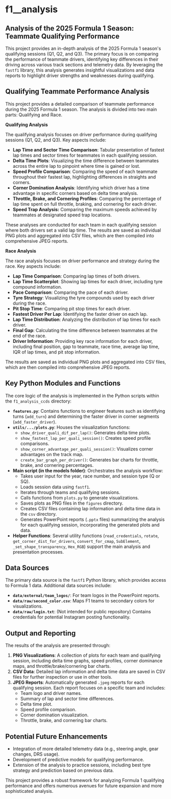 # f1__analysis

## Analysis of the 2025 Formula 1 Season: Teammate Qualifying Performance

This project provides an in-depth analysis of the 2025 Formula 1 season's qualifying sessions (Q1, Q2, and Q3). The primary focus is on comparing the performance of teammate drivers, identifying key differences in their driving across various track sections and telemetry data. By leveraging the `fastf1` library, this analysis generates insightful visualizations and data reports to highlight driver strengths and weaknesses during qualifying.

## Qualifying Teammate Performance Analysis
This project provides a detailed comparison of teammate performance during the 2025 Formula 1 season. The analysis is divided into two main parts: Qualifying and Race.

**Qualifying Analysis**

The qualifying analysis focuses on driver performance during qualifying sessions (Q1, Q2, and Q3). Key aspects include:

* **Lap Time and Sector Time Comparison**: Tabular presentation of fastest lap times and sector times for teammates in each qualifying session.
* **Delta Time Plots**: Visualizing the time difference between teammates across the entire lap to pinpoint where time is gained or lost.
* **Speed Profile Comparison**: Comparing the speed of each teammate throughout their fastest lap, highlighting differences in straights and corners.
* **Corner Domination Analysis**: Identifying which driver has a time advantage in specific corners based on delta time analysis.
* **Throttle, Brake, and Cornering Profiles**: Comparing the percentage of lap time spent on full throttle, braking, and cornering for each driver.
* **Speed Trap Analysis:** Comparing the maximum speeds achieved by teammates at designated speed trap locations.

These analyses are conducted for each team in each qualifying session where both drivers set a valid lap time.  The results are saved as individual PNG plots and aggregated into CSV files, which are then compiled into comprehensive JPEG reports.

**Race Analysis**

The race analysis focuses on driver performance and strategy during the race. Key aspects include:
* **Lap Time Comparison**: Comparing lap times of both drivers.
* **Lap Time Scatterplot**: Showing lap times for each driver, including tyre compound information.
* **Pace Comparison**: Comparing the pace of each driver.
* **Tyre Strategy**: Visualizing the tyre compounds used by each driver during the race.
* **Pit Stop Time**: Comparing pit stop times for each driver.
* **Fastest Driver Per Lap**: Identifying the faster driver on each lap.
* **Lap Time Distribution**: Analyzing the distribution of lap times for each driver.
* **Final Gap**: Calculating the time difference between teammates at the end of the race.
* **Driver Information**: Providing key race information for each driver, including final position, gap to teammate, race time, average lap time, IQR of lap times, and pit stop information.

The results are saved as individual PNG plots and aggregated into CSV files, which are then compiled into comprehensive JPEG reports.

## Key Python Modules and Functions

The core logic of the analysis is implemented in the Python scripts within the `f1_analysis_ccds` directory:

* **`features.py`**: Contains functions to engineer features such as identifying turns (`add_turn`) and determining the faster driver in corner segments (`add_faster_driver`).
* **`utils/.../plots.py`**: Houses the visualization functions:
    * `show_driver_quali_dif_per_lap()`: Generates delta time plots.
    * `show_fastest_lap_per_quali_session()`: Creates speed profile comparisons.
    * `show_corner_advantage_per_quali_session()`: Visualizes corner advantages on the track map.
    * `create_bar_graph_per_driver()`: Generates bar charts for throttle, brake, and cornering percentages.
* **Main script (in the models folder)**: Orchestrates the analysis workflow:
    * Takes user input for the year, race number, and session type (Q or SQ).
    * Loads session data using `fastf1`.
    * Iterates through teams and qualifying sessions.
    * Calls functions from `plots.py` to generate visualizations.
    * Saves plots as PNG files in the `figures` directory.
    * Creates CSV files containing lap information and delta time data in the `csv` directory.
    * Generates PowerPoint reports (`.pptx` files) summarizing the analysis for each qualifying session, incorporating the generated plots and data.
* **Helper Functions**: Several utility functions (`read_credentials`, `rotate`, `get_corner_dist_for_drivers`, `convert_for_cmap`, `SubElement`, `_set_shape_transparency`, `Hex_RGB`) support the main analysis and presentation processes.

## Data Sources

The primary data source is the `fastf1` Python library, which provides access to Formula 1 data. Additional data sources include:

* **`data/external/team_logos/`**: For team logos in the PowerPoint reports.
* **`data/raw/second_color.csv`**: Maps F1 teams to secondary colors for visualizations.
* **`data/raw/login.txt`**: (Not intended for public repository) Contains credentials for potential Instagram posting functionality.

## Output and Reporting

The results of the analysis are presented through:

1.  **PNG Visualizations**: A collection of plots for each team and qualifying session, including delta time graphs, speed profiles, corner dominance maps, and throttle/brake/cornering bar charts.
2.  **CSV Data**: Detailed lap information and delta time data are saved in CSV files for further inspection or use in other tools.
3.  **JPEG Reports**: Automatically generated `.jpeg` reports for each qualifying session. Each report focuses on a specific team and includes:
    * Team logo and driver names.
    * Summary of lap and sector time differences.
    * Delta time plot.
    * Speed profile comparison.
    * Corner domination visualization.
    * Throttle, brake, and cornering bar charts.

## Potential Future Enhancements

* Integration of more detailed telemetry data (e.g., steering angle, gear changes, DRS usage).
* Development of predictive models for qualifying performance.
* Extension of the analysis to practice sessions, including best tyre strategy and prediction based on previous data.

This project provides a robust framework for analyzing Formula 1 qualifying performance and offers numerous avenues for future expansion and more sophisticated analysis.
